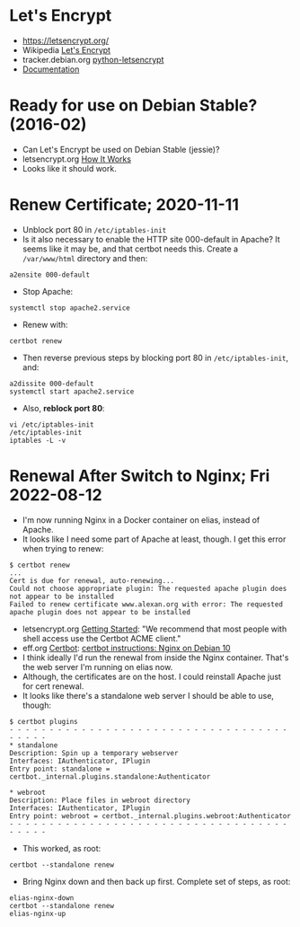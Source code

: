 # Let's Encrypt
* <https://letsencrypt.org/>
* Wikipedia [Let's Encrypt](https://en.wikipedia.org/wiki/Let%27s_Encrypt)
* tracker.debian.org [python-letsencrypt](https://tracker.debian.org/pkg/python-letsencrypt)
* [Documentation](https://letsencrypt.readthedocs.org/en/latest/intro.html)

# Ready for use on Debian Stable? (2016-02)
* Can Let's Encrypt be used on Debian Stable (jessie)?
* letsencrypt.org [How It Works](https://letsencrypt.org/howitworks/)
* Looks like it should work.

# Renew Certificate; 2020-11-11
* Unblock port 80 in `/etc/iptables-init`
* Is it also necessary to enable the HTTP site 000-default in Apache? It seems
  like it may be, and that certbot needs this. Create a `/var/www/html` directory and then:
<pre><code>a2ensite 000-default
</code></pre>
* Stop Apache:
<pre><code>systemctl stop apache2.service
</code></pre>
* Renew with:
<pre><code>certbot renew
</code></pre>
* Then reverse previous steps by blocking port 80 in `/etc/iptables-init`, and:
<pre><code>a2dissite 000-default
systemctl start apache2.service
</code></pre>
* Also, __reblock port 80__:
<pre><code>vi /etc/iptables-init
/etc/iptables-init
iptables -L -v
</code></pre>

# Renewal After Switch to Nginx; Fri 2022-08-12
* I'm now running Nginx in a Docker container on elias, instead of Apache.
* It looks like I need some part of Apache at least, though. I get this error
  when trying to renew:
<pre><code>$ certbot renew
...
Cert is due for renewal, auto-renewing...
Could not choose appropriate plugin: The requested apache plugin does not appear to be installed
Failed to renew certificate www.alexan.org with error: The requested apache plugin does not appear to be installed
</code></pre>
* letsencrypt.org [Getting Started](https://letsencrypt.org/getting-started/):
  "We recommend that most people with shell access use the Certbot ACME
  client."
* eff.org [Certbot](https://certbot.eff.org/):
  [certbot instructions: Nginx on Debian 10](https://certbot.eff.org/instructions?ws=nginx&os=debianbuster)
* I think ideally I'd run the renewal from inside the Nginx container. That's the web server
  I'm running on elias now.
* Although, the certificates are on the host. I could reinstall Apache just for cert renewal.
* It looks like there's a standalone web server I should be able to use, though:
<pre><code>$ certbot plugins
- - - - - - - - - - - - - - - - - - - - - - - - - - - - - - - - - - - - - - - -
&ast; standalone
Description: Spin up a temporary webserver
Interfaces: IAuthenticator, IPlugin
Entry point: standalone = certbot.&UnderBar;internal.plugins.standalone:Authenticator

&ast; webroot
Description: Place files in webroot directory
Interfaces: IAuthenticator, IPlugin
Entry point: webroot = certbot.&UnderBar;internal.plugins.webroot:Authenticator
- - - - - - - - - - - - - - - - - - - - - - - - - - - - - - - - - - - - - - - -
</code></pre>
* This worked, as root:
<pre><code>certbot --standalone renew
</code></pre>
* Bring Nginx down and then back up first. Complete set of steps, as root:
<pre><code>elias-nginx-down
certbot --standalone renew
elias-nginx-up
</code></pre>
